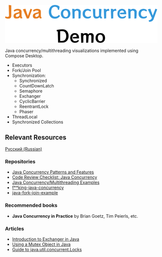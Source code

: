 <p align="center">
    <img src="docs/logo.png" alt="logo">
</p>

Java concurrency/multithreading visualizations implemented using Compose Desktop.

- Executors
- Fork/Join Pool
- Synchronization:
  - Synchronized
  - CountDownLatch
  - Semaphore
  - Exchanger<T>
  - CyclicBarrier
  - ReentrantLock
  - Phaser
- ThreadLocal
- Synchronized Collections

## Relevant Resources
[Русский (Russian)](docs/resources_ru.md)

### Repositories
- [Java Concurrency Patterns and Features](https://github.com/LeonardoZ/java-concurrency-patterns)
- [Code Review Checklist: Java Concurrency](https://github.com/code-review-checklists/java-concurrency)
- [Java Concurrency/Multithreading Examples](https://github.com/callicoder/java-concurrency-examples)
- [f**king-java-concurrency](https://github.com/oldratlee/fucking-java-concurrency)
- [java-fork-join-example](https://github.com/albertattard/java-fork-join-example)

### Recommended books
- **Java Concurrency in Practice** by Brian Goetz, Tim Peierls, etc.

### Articles

- [Introduction to Exchanger in Java](https://www.baeldung.com/java-exchanger)
- [Using a Mutex Object in Java](https://www.baeldung.com/java-mutex)
- [Guide to java.util.concurrent.Locks](https://www.baeldung.com/java-concurrent-locks)